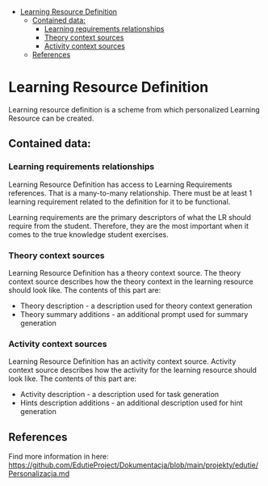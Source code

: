 <!-- TOC -->

* [Learning Resource Definition](#learning-resource-definition)
    * [Contained data:](#contained-data)
        * [Learning requirements relationships](#learning-requirements-relationships)
        * [Theory context sources](#theory-context-sources)
        * [Activity context sources](#activity-context-sources)
    * [References](#references)

<!-- TOC -->

# Learning Resource Definition

Learning resource definition is a scheme from which personalized Learning Resource can be created.

## Contained data:

### Learning requirements relationships

Learning Resource Definition has access to Learning Requirements references.
That is a many-to-many relationship. There must be at least 1 learning requirement related to the definition for it to
be functional.

Learning requirements are the primary descriptors of what the LR should require from the student. Therefore, they are
the most important when it comes to the true knowledge student exercises.

### Theory context sources

Learning Resource Definition has a theory context source.
The theory context source describes how the theory context in the learning resource should look like.
The contents of this part are:

- Theory description - a description used for theory context generation
- Theory summary additions - an additional prompt used for summary generation

### Activity context sources

Learning Resource Definition has an activity context source.
Activity context source describes how the activity for the learning resource should look like.
The contents of this part are:

- Activity description - a description used for task generation
- Hints description additions - an additional description used for hint generation

## References

Find more information in here: https://github.com/EdutieProject/Dokumentacja/blob/main/projekty/edutie/Personalizacja.md
